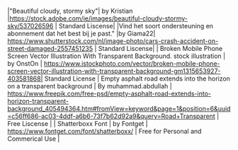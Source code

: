 |"Beautiful cloudy, stormy sky"| by Kristian |https://stock.adobe.com/ie/images/beautiful-cloudy-stormy-sky/537026596 | Standard Liscense| 
|Vind het soort ondersteuning en abonnement dat het best bij je past." |by Giama22| https://www.shutterstock.com/nl/image-photo/cars-crash-accident-on-street-damaged-2557451235 | Standard Liscense| 
| Broken Mobile Phone Screen Vector Illustration With Transparent Background. stock illustration | by OnstOn | https://www.istockphoto.com/vector/broken-mobile-phone-screen-vector-illustration-with-transparent-background-gm1315653927-403581868| Standard License |
Empty asphalt road extends into the horizon on a transparent background | By muhammad.abdullah | https://www.freepik.com/free-psd/empty-asphalt-road-extends-into-horizon-transparent-background_405494364.htm#fromView=keyword&page=1&position=6&uuid=c56ff686-ac03-4ddf-a6b6-73f7b62d92a9&query=Road+Transparent | Free Liscense |
| Shatterboxx Font | by Fontget | https://www.fontget.com/font/shatterboxx/ | Free for Personal and Commerical Use |